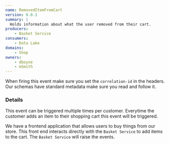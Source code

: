 ```yaml
---
name: RemovedItemFromCart
version: 0.0.1
summary: |
  Holds information about what the user removed from their cart.
producers:
    - Basket Service
consumers:
    - Data Lake
domains:
    - Shop
owners:
    - dboyne
    - mSmith
---
```


<Admonition>When firing this event make sure you set the `correlation-id` in the headers. Our schemas have standard metadata make sure you read and follow it.</Admonition>

### Details

This event can be triggered multiple times per customer. Everytime the customer adds an item to their shopping cart this event will be triggered.

We have a frontend application that allows users to buy things from our store. This front end interacts directly with the `Basket Service` to add items to the cart. The `Basket Service` will raise the events.


<NodeGraph title="Consumer / Producer Diagram" />

<Schema />